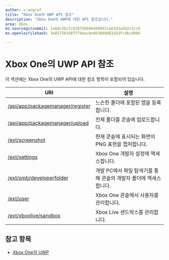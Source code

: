 ```yaml
---
author: v-angraf
title: "Xbox One의 UWP API 참조"
description: "Xbox One의 UWP에 대한 API 참조입니다."
area: Xbox
ms.sourcegitcommit: 1a8dc5bcfc619756696dd9892ca63d3ad92c3c16
ms.openlocfilehash: 3e857501687f74eacbe863889d61d33fcdbcd086

---
```


# Xbox One의 UWP API 참조

이 섹션에는 Xbox One의 UWP API에 대한 참조 항목이 포함되어 있습니다.

| URI      | 설명 |
|------------|-------------|
|[/api/app/packagemanager/register](wdp-loose-folder-register-api.md)| 느슨한 폴더에 포함된 앱을 등록합니다. |
|[/api/app/packagemanager/upload](wdp-folder-upload.md)| 전체 폴더를 콘솔에 업로드합니다. |
|[/ext/screenshot](wdp-media-capture-api.md)| 현재 콘솔에 표시되는 화면의 PNG 표현을 캡처합니다. |
|[/ext/settings](wdp-xboxsettings-api.md)| Xbox One 개발자 설정에 액세스합니다. |
|[/ext/smb/developerfolder](wdp-smb-api.md)| 개발 PC에서 파일 탐색기를 통해 콘솔의 개발자 폴더에 액세스합니다. |
|[/ext/user](wdp-user-management.md)| Xbox One 콘솔에서 사용자를 관리합니다. |
|[/ext/xboxlive/sandbox](wdp-sandbox-api.md)| Xbox Live 샌드박스를 관리합니다. |

## 참고 항목

- [Xbox One의 UWP](index.md)



<!--HONumber=Jun16_HO4-->



